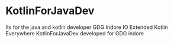 # KotlinForJavaDev
Its for the java and kotlin developer
GDG Indore IO Extended Kotlin Everywhere  KotlinForJavaDev
developed for GDG indore
